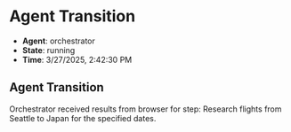 # Agent Transition

- **Agent**: orchestrator
- **State**: running
- **Time**: 3/27/2025, 2:42:30 PM

## Agent Transition

Orchestrator received results from browser for step: Research flights from Seattle to Japan for the specified dates.

